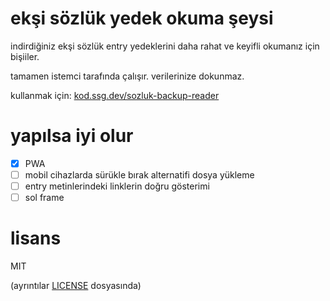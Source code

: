# ekşi sözlük yedek okuma şeysi

indirdiğiniz ekşi sözlük entry yedeklerini daha rahat ve keyifli okumanız için bişiiler.

tamamen istemci tarafında çalışır. verilerinize dokunmaz.

kullanmak için: [kod.ssg.dev/sozluk-backup-reader](https://kod.ssg.dev/sozluk-backup-reader)

# yapılsa iyi olur

- [X] PWA
- [ ] mobil cihazlarda sürükle bırak alternatifi dosya yükleme
- [ ] entry metinlerindeki linklerin doğru gösterimi
- [ ] sol frame

# lisans

MIT 

(ayrıntılar [LICENSE](LICENSE) dosyasında)

